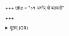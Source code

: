 +++
title = "०१ अग्नेर् वो बलवतो"

+++
<details><summary>मूलम् (GR)</summary>

अग्नेर् वो बलवतो बलेन मन्युं वि नयामसि ॥
</details>